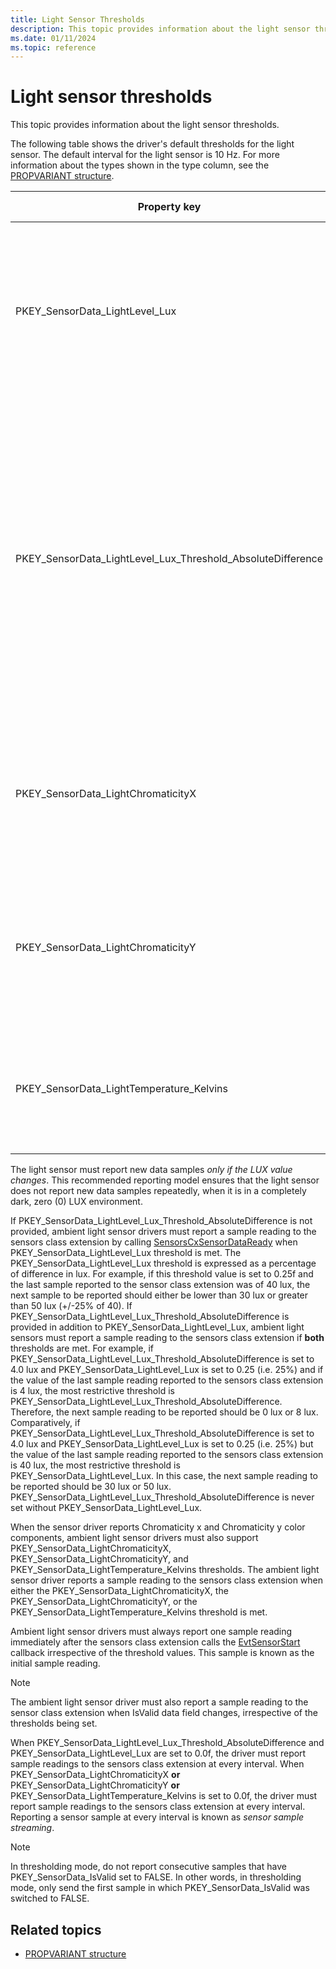 ```yaml
---
title: Light Sensor Thresholds
description: This topic provides information about the light sensor thresholds.
ms.date: 01/11/2024
ms.topic: reference
---
```


# Light sensor thresholds

This topic provides information about the light sensor thresholds.

The following table shows the driver's default thresholds for the light sensor. The default interval for the light sensor is 10 Hz. For more information about the types shown in the type column, see the [PROPVARIANT structure](/windows/win32/api/propidlbase/ns-propidlbase-propvariant).

| Property key | Type | Required/Optional | Default value | Description |
|---|---|---|---|---|
| PKEY_SensorData_LightLevel_Lux | VT_R4 | Required | 0.25f | Minimum amount of change of illuminance required to reach the threshold, measured in percentages of lux. A value of 0.25f means 25% change in illuminance. |
| PKEY_SensorData_LightLevel_Lux_Threshold_AbsoluteDifference | VT_R4 | Optional | 1.0f | Minimum amount of change of illuminance required to reach the threshold, measured in lux. A value of 1.0f means 1 lux change in illuminance. <br>**Note:** Implementing this threshold is highly recommended on portable devices as it helps reduce battery power consumption in low ambient light environments. |
| PKEY_SensorData_LightChromaticityX | VT_R4 | Required if color is supported. Optional otherwise | 0.01f | Minimum amount of change of the CIE 1931 x color coordinate required to reach the threshold, expressed as an absolute difference. |
| PKEY_SensorData_LightChromaticityY | VT_R4 | Required if color is supported. Optional otherwise | 0.01f | Minimum amount of change of the CIE 1931 y color coordinate required to reach the threshold, expressed as an absolute difference. |
| PKEY_SensorData_LightTemperature_Kelvins | VT_R4 | Required if color is supported. Optional otherwise | 50.0f | Minimum amount of change of the light temperature required to reach the threshold, measured in Kelvins. |

The light sensor must report new data samples *only if the LUX value changes*. This recommended reporting model ensures that the light sensor does not report new data samples repeatedly, when it is in a completely dark, zero (0) LUX environment.

If PKEY_SensorData_LightLevel_Lux_Threshold_AbsoluteDifference is not provided, ambient light sensor drivers must report a sample reading to the sensors class extension by calling [SensorsCxSensorDataReady](/windows-hardware/drivers/ddi/sensorscx/nf-sensorscx-sensorscxsensordataready) when PKEY_SensorData_LightLevel_Lux threshold is met. The PKEY_SensorData_LightLevel_Lux threshold is expressed as a percentage of difference in lux. For example, if this threshold value is set to 0.25f and the last sample reported to the sensor class extension was of 40 lux, the next sample to be reported should either be lower than 30 lux or greater than 50 lux (+/-25% of 40).
If PKEY_SensorData_LightLevel_Lux_Threshold_AbsoluteDifference is provided in addition to PKEY_SensorData_LightLevel_Lux, ambient light sensors must report a sample reading to the sensors class extension if **both** thresholds are met. For example, if PKEY_SensorData_LightLevel_Lux_Threshold_AbsoluteDifference is set to 4.0 lux and PKEY_SensorData_LightLevel_Lux is set to 0.25 (i.e. 25%) and if the value of the last sample reading reported to the sensors class extension is 4 lux, the most restrictive threshold is PKEY_SensorData_LightLevel_Lux_Threshold_AbsoluteDifference. Therefore, the next sample reading to be reported should be 0 lux or 8 lux.
Comparatively, if PKEY_SensorData_LightLevel_Lux_Threshold_AbsoluteDifference is set to 4.0 lux and PKEY_SensorData_LightLevel_Lux is set to 0.25 (i.e. 25%) but the value of the last sample reading reported to the sensors class extension is 40 lux, the most restrictive threshold is PKEY_SensorData_LightLevel_Lux. In this case, the next sample reading to be reported should be 30 lux or 50 lux.
PKEY_SensorData_LightLevel_Lux_Threshold_AbsoluteDifference is never set without PKEY_SensorData_LightLevel_Lux.

When the sensor driver reports Chromaticity x and Chromaticity y color components, ambient light sensor drivers must also support PKEY_SensorData_LightChromaticityX, PKEY_SensorData_LightChromaticityY, and PKEY_SensorData_LightTemperature_Kelvins thresholds.
The ambient light sensor driver reports a sample reading to the sensors class extension when either the PKEY_SensorData_LightChromaticityX, the PKEY_SensorData_LightChromaticityY, or the PKEY_SensorData_LightTemperature_Kelvins threshold is met.

Ambient light sensor drivers must always report one sample reading immediately after the sensors class extension calls the [EvtSensorStart](/windows-hardware/drivers/ddi/sensorscx/ns-sensorscx-_sensor_controller_config) callback irrespective of the threshold values. This sample is known as the initial sample reading.

> [!NOTE]
> The ambient light sensor driver must also report a sample reading to the sensor class extension when IsValid data field changes, irrespective of the thresholds being set.

When PKEY_SensorData_LightLevel_Lux_Threshold_AbsoluteDifference and PKEY_SensorData_LightLevel_Lux are set to 0.0f, the driver must report sample readings to the sensors class extension at every interval.
When PKEY_SensorData_LightChromaticityX **or** PKEY_SensorData_LightChromaticityY **or** PKEY_SensorData_LightTemperature_Kelvins is set to 0.0f, the driver must report sample readings to the sensors class extension at every interval.
Reporting a sensor sample at every interval is known as *sensor sample streaming*.

>[!NOTE]
> In thresholding mode, do not report consecutive samples that have PKEY_SensorData_IsValid set to FALSE. In other words, in thresholding mode, only send the first sample in which PKEY_SensorData_IsValid was switched to FALSE.

## Related topics

- [PROPVARIANT structure](/windows/win32/api/propidlbase/ns-propidlbase-propvariant)
